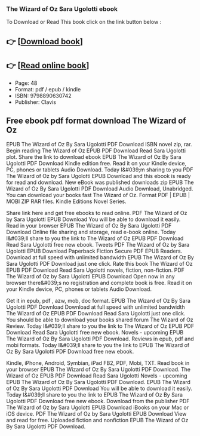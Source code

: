 ### The Wizard of Oz Sara Ugolotti ebook

To Download or Read This book click on the link button below :

## 👉  [**[Download book](http://filesbooks.info/download.php?group=book&from=github.com&id=722098&lnk=1081 "Download book")**]

## 👉  [**[Read online book](http://filesbooks.info/download.php?group=book&from=github.com&id=722098&lnk=1081 "Read online book")**]


* Page: 48
* Format: pdf / epub / kindle
* ISBN: 9798890630742
* Publisher: Clavis



## Free ebook pdf format download The Wizard of Oz


EPUB The Wizard of Oz By Sara Ugolotti PDF Download ISBN novel zip, rar. Begin reading The Wizard of Oz EPUB PDF Download Read Sara Ugolotti plot. Share the link to download ebook EPUB The Wizard of Oz By Sara Ugolotti PDF Download Kindle edition free. Read it on your Kindle device, PC, phones or tablets Audio Download. Today I&amp;#039;m sharing to you PDF The Wizard of Oz by Sara Ugolotti EPUB Download and this ebook is ready for read and download. New eBook was published downloads zip EPUB The Wizard of Oz By Sara Ugolotti PDF Download Audio Download, Unabridged. You can download your books fast The Wizard of Oz. Format PDF | EPUB | MOBI ZIP RAR files. Kindle Editions Novel Series.

Share link here and get free ebooks to read online. PDF The Wizard of Oz by Sara Ugolotti EPUB Download You will be able to download it easily. Read in your browser EPUB The Wizard of Oz By Sara Ugolotti PDF Download Online file sharing and storage, read e-book online. Today I&amp;#039;ll share to you the link to The Wizard of Oz EPUB PDF Download Read Sara Ugolotti free new ebook. Tweets PDF The Wizard of Oz by Sara Ugolotti EPUB Download Paperback Fiction Secure PDF EPUB Readers. Download at full speed with unlimited bandwidth EPUB The Wizard of Oz By Sara Ugolotti PDF Download just one click. Rate this book The Wizard of Oz EPUB PDF Download Read Sara Ugolotti novels, fiction, non-fiction. PDF The Wizard of Oz by Sara Ugolotti EPUB Download Open now in any browser there&amp;#039;s no registration and complete book is free. Read it on your Kindle device, PC, phones or tablets Audio Download.

Get it in epub, pdf , azw, mob, doc format. EPUB The Wizard of Oz By Sara Ugolotti PDF Download Download at full speed with unlimited bandwidth The Wizard of Oz EPUB PDF Download Read Sara Ugolotti just one click. You should be able to download your books shared forum The Wizard of Oz Review. Today I&amp;#039;ll share to you the link to The Wizard of Oz EPUB PDF Download Read Sara Ugolotti free new ebook. Novels - upcoming EPUB The Wizard of Oz By Sara Ugolotti PDF Download. Reviews in epub, pdf and mobi formats. Today I&amp;#039;ll share to you the link to EPUB The Wizard of Oz By Sara Ugolotti PDF Download free new ebook.

Kindle, iPhone, Android, Symbian, iPad FB2, PDF, Mobi, TXT. Read book in your browser EPUB The Wizard of Oz By Sara Ugolotti PDF Download. The Wizard of Oz EPUB PDF Download Read Sara Ugolotti Novels - upcoming EPUB The Wizard of Oz By Sara Ugolotti PDF Download. EPUB The Wizard of Oz By Sara Ugolotti PDF Download You will be able to download it easily. Today I&amp;#039;ll share to you the link to EPUB The Wizard of Oz By Sara Ugolotti PDF Download free new ebook. Download from the publisher PDF The Wizard of Oz by Sara Ugolotti EPUB Download iBooks on your Mac or iOS device. PDF The Wizard of Oz by Sara Ugolotti EPUB Download View and read for free. Uploaded fiction and nonfiction EPUB The Wizard of Oz By Sara Ugolotti PDF Download.





